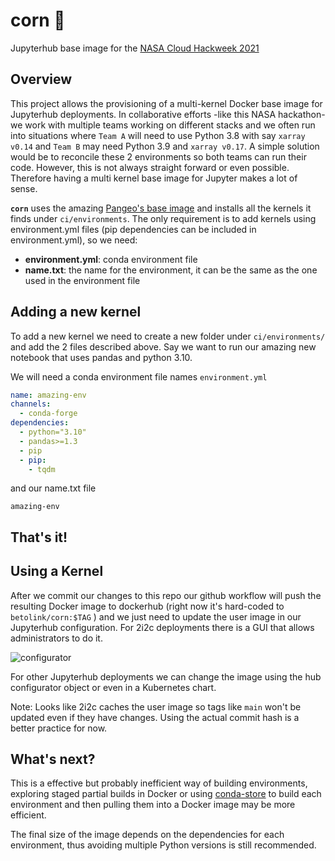 # corn 🌽

Jupyterhub base image for the [NASA Cloud Hackweek 2021](https://nasa-openscapes.github.io/2021-Cloud-Hackathon/)

## Overview

This project allows the provisioning of a multi-kernel Docker base image for Jupyterhub deployments.
In collaborative efforts -like this NASA hackathon- we work with multiple teams working on different stacks and we often run into situations where `Team A` will need to use Python 3.8 with say `xarray v0.14` and `Team B` may need Python 3.9 and `xarray v0.17`.  A simple solution would be to reconcile these 2 environments so both teams can run their code. However, this is not always straight forward or even possible. Therefore having a multi kernel base image for Jupyter makes a lot of sense. 

**`corn`** uses the amazing [Pangeo's base image](https://github.com/pangeo-data/pangeo-docker-images) and installs all the kernels it finds under `ci/environments`.  The only requirement is to add kernels using environment.yml files (pip dependencies can be included in environment.yml), so we need:

* **environment.yml**: conda environment file
* **name.txt**: the name for the environment, it can be the same as the one used in the environment file


## Adding a new kernel

To add a new kernel we need to create a new folder under `ci/environments/` and add the 2 files described above. Say we want to run our amazing new notebook that uses pandas and python 3.10.

We will need a conda environment file names `environment.yml` 
```yaml
name: amazing-env
channels:
  - conda-forge
dependencies:
  - python="3.10"
  - pandas>=1.3
  - pip
  - pip:
    - tqdm
```
and our name.txt file
```
amazing-env
```

## **That's it!**

## Using a Kernel

After we commit our changes to this repo our github workflow will push the resulting Docker image to dockerhub (right now it's hard-coded to `betolink/corn:$TAG` ) and we just need to update the user image in our Jupyterhub configuration. For 2i2c deployments there is a GUI that allows administrators to do it.

![configurator](https://user-images.githubusercontent.com/717735/139174138-f6eb011e-9cc5-4c15-af68-d77ae5d7ee00.png)

For other Jupyterhub deployments we can change the image using the hub configurator object or even in a Kubernetes chart.

Note: Looks like 2i2c caches the user image so tags like `main` won't be updated even if they have changes. Using the actual commit hash is a better practice for now. 

## What's next?

This is a effective but probably inefficient way of building environments, exploring staged partial builds in Docker or using [conda-store](https://github.com/Quansight/conda-store) to build each environment and then pulling them into a Docker image may be more efficient.

The final size of the image depends on the dependencies for each environment, thus avoiding multiple Python versions is still recommended.

